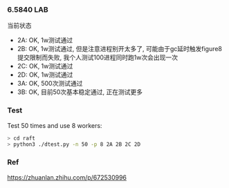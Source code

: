 ### 6.5840 LAB

当前状态

- 2A: OK, 1w测试通过
- 2B: OK, 1w测试通过, 但是注意进程别开太多了, 可能由于gc延时触发figure8提交限制而失败, 我个人测试100进程同时跑1w次会出现一次
- 2C: OK, 1w测试通过
- 2D: OK, 1w测试通过
- 3A: OK, 500次测试通过
- 3B: OK, 目前50次基本稳定通过, 正在测试更多

### Test

Test 50 times and use 8 workers:

```bash
> cd raft
> python3 ./dtest.py -n 50 -p 8 2A 2B 2C 2D
```

### Ref

https://zhuanlan.zhihu.com/p/672530996